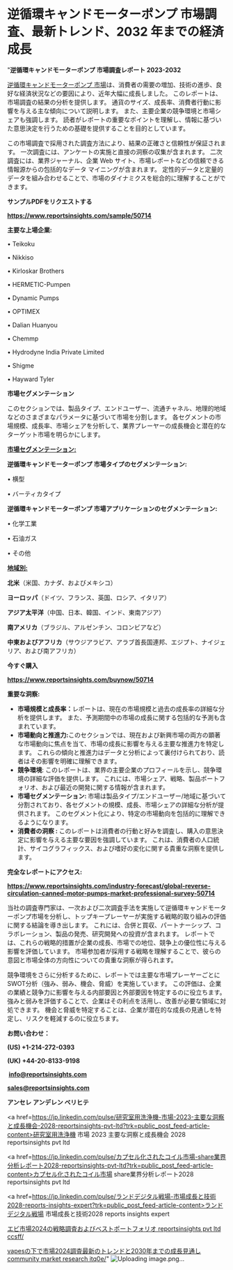 # 逆循環キャンドモーターポンプ 市場調査、最新トレンド、2032 年までの経済成長

"<strong>逆循環キャンドモーターポンプ 市場調査レポート 2023-2032</strong>

<a href=https://www.reportsinsights.com/sample/50714>逆循環キャンドモーターポンプ 市場</a>は、消費者の需要の増加、技術の進歩、良好な経済状況などの要因により、近年大幅に成長しました。 このレポートは、市場調査の結果の分析を提供します。 通貨のサイズ、成長率、消費者行動に影響を与える主な傾向について説明します。 また、主要企業の競争環境と市場シェアも強調します。 読者がレポートの重要なポイントを理解し、情報に基づいた意思決定を行うための基礎を提供することを目的としています。

この市場調査で採用された調査方法により、結果の正確さと信頼性が保証されます。 一次調査には、アンケートの実施と直接の洞察の収集が含まれます。 二次調査には、業界ジャーナル、企業 Web サイト、市場レポートなどの信頼できる情報源からの包括的なデータ マイニングが含まれます。 定性的データと定量的データを組み合わせることで、市場のダイナミクスを総合的に理解することができます。

<strong><b>サンプルPDFをリクエストする</b></strong>

<a href=https://www.reportsinsights.com/sample/50714><strong><u>https://www.reportsinsights.com/sample/50714</u></strong></a>

<strong>主要な上場企業:</strong>

• Teikoku

• Nikkiso

• Kirloskar Brothers

• HERMETIC-Pumpen

• Dynamic Pumps

• OPTIMEX

• Dalian Huanyou

• Chemmp

• Hydrodyne India Private Limited

• Shigme

• Hayward Tyler

<strong>市場セグメンテーション</strong>

このセクションでは、製品タイプ、エンドユーザー、流通チャネル、地理的地域などのさまざまなパラメータに基づいて市場を分割します。 各セグメントの市場規模、成長率、市場シェアを分析して、業界プレーヤーの成長機会と潜在的なターゲット市場を明らかにします。

<strong><u>市場セグメンテーション</u></strong><strong><u>:</u></strong>

<strong>逆循環キャンドモーターポンプ 市場タイプのセグメンテーション:</strong>

• 横型

• バーティカタイプ

<strong>逆循環キャンドモーターポンプ 市場アプリケーションのセグメンテーション:</strong>

• 化学工業

• 石油ガス

• その他

<strong><u>地域別</u></strong><strong><u>:</u></strong>

<strong>北米</strong>（米国、カナダ、およびメキシコ）

<strong>ヨーロッパ</strong>（ドイツ、フランス、英国、ロシア、イタリア）

<strong>アジア太平洋</strong>（中国、日本、韓国、インド、東南アジア）

<strong>南アメリカ</strong>（ブラジル、アルゼンチン、コロンビアなど）

<strong>中東およびアフリカ</strong>（サウジアラビア、アラブ首長国連邦、エジプト、ナイジェリア、および南アフリカ）

<strong>今すぐ購入</strong>

<a href=https://www.reportsinsights.com/buynow/50714><strong><u>https://www.reportsinsights.com/buynow/50714</u></strong></a>

<strong>重要な洞察:</strong>
<ul>
  <li><strong>市場規模と成長率：</strong>レポートは、現在の市場規模と過去の成長率の詳細な分析を提供します。 また、予測期間中の市場の成長に関する包括的な予測も含まれています。</li>
  <li><strong>市場動向と推進力:</strong>このセクションでは、現在および新興市場の両方の顕著な市場動向に焦点を当て、市場の成長に影響を与える主要な推進力を特定します。 これらの傾向と推進力はデータと分析によって裏付けられており、読者はその影響を明確に理解できます。</li>
  <li><strong>競争環境</strong>: このレポートは、業界の主要企業のプロフィールを示し、競争環境の詳細な評価を提供します。 これには、市場シェア、戦略、製品ポートフォリオ、および最近の開発に関する情報が含まれます。</li>
  <li><strong>市場セグメンテーション: </strong>市場は製品タイプ/エンドユーザー/地域に基づいて分割されており、各セグメントの規模、成長、市場シェアの詳細な分析が提供されます。 このセグメント化により、特定の市場動向を包括的に理解できるようになります。</li>
  <li><strong>消費者の洞察 : </strong>このレポートは消費者の行動と好みを調査し、購入の意思決定に影響を与える主要な要因を強調しています。 これは、消費者の人口統計、サイコグラフィックス、および嗜好の変化に関する貴重な洞察を提供します。</li>
</ul>
<strong>完全なレポートにアクセス:</strong>

<a href=https://www.reportsinsights.com/industry-forecast/global-reverse-circulation-canned-motor-pumps-market-professional-survey-50714><strong><u><b>https://www.reportsinsights.com/industry-forecast/global-reverse-circulation-canned-motor-pumps-market-professional-survey-50714</b></u></strong></a>

当社の調査専門家は、一次および二次調査手法を実施して逆循環キャンドモーターポンプ市場を分析し、トップキープレーヤーが実施する戦略的取り組みの評価に関する結論を導き出します。 これには、合併と買収、パートナーシップ、コラボレーション、製品の発売、研究開発への投資が含まれます。 レポートでは、これらの戦略的措置が企業の成長、市場での地位、競争上の優位性に与える影響を評価しています。 市場参加者が採用する戦略を理解することで、彼らの意図と市場全体の方向性についての貴重な洞察が得られます。

競争環境をさらに分析するために、レポートでは主要な市場プレーヤーごとにSWOT分析（強み、弱み、機会、脅威）を実施しています。 この評価は、企業の業績と競争力に影響を与える内部要因と外部要因を特定するのに役立ちます。 強みと弱みを評価することで、企業はその利点を活用し、改善が必要な領域に対処できます。 機会と脅威を特定することは、企業が潜在的な成長の見通しを特定し、リスクを軽減するのに役立ちます。

<strong>お問い合わせ：</strong>

<strong>(US) +1-214-272-0393</strong>

<strong>(UK) +44-20-8133-9198</strong>

<strong> </strong><a href=info@reportsinsights.com><strong><u>info@reportsinsights.com</u></strong></a>

<a href=sales@reportsinsights.com><strong><u>sales@reportsinsights.com</u></strong></a>

<strong>アンセレ アンデレン ベリヒテ</strong>

<a href=https://jp.linkedin.com/pulse/研究室用洗浄機-市場-2023-主要な洞察と成長機会-2028-reportsinsights-pvt-ltd?trk=public_post_feed-article-content>研究室用洗浄機 市場 2023 主要な洞察と成長機会 2028 reportsinsights pvt ltd</a>

<a href=https://jp.linkedin.com/pulse/カプセル化されたコイル市場-share業界分析レポート2028-reportsinsights-pvt-ltd?trk=public_post_feed-article-content>カプセル化されたコイル市場 share業界分析レポート2028 reportsinsights pvt ltd</a>

<a href=https://jp.linkedin.com/pulse/ランドデジタル戦場-市場成長と技術2028-reports-insights-expert?trk=public_post_feed-article-content>ランドデジタル戦場 市場成長と技術2028 reports insights expert</a>

<a href=https://www.linkedin.com/pulse/エビ市場2024の戦略調査およびベストポートフォリオ-reportsinsights-pvt-ltd-ccsff/>エビ市場2024の戦略調査およびベストポートフォリオ reportsinsights pvt ltd ccsff/</a>

<a href=https://www.linkedin.com/pulse/vapesの下で市場2024調査最新のトレンドと2030年までの成長見通し-community-market-research-itq0e/>vapesの下で市場2024調査最新のトレンドと2030年までの成長見通し community market research itq0e/</a>"
![Uploading image.png…]()
